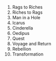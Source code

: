 1. Rags to Riches
2. Riches to Rags
3. Man in a Hole
4. Icarus
5. Cinderella
6. Oedipus
7. Quest
8. Voyage and Return
9. Rebellion
10. Transformation